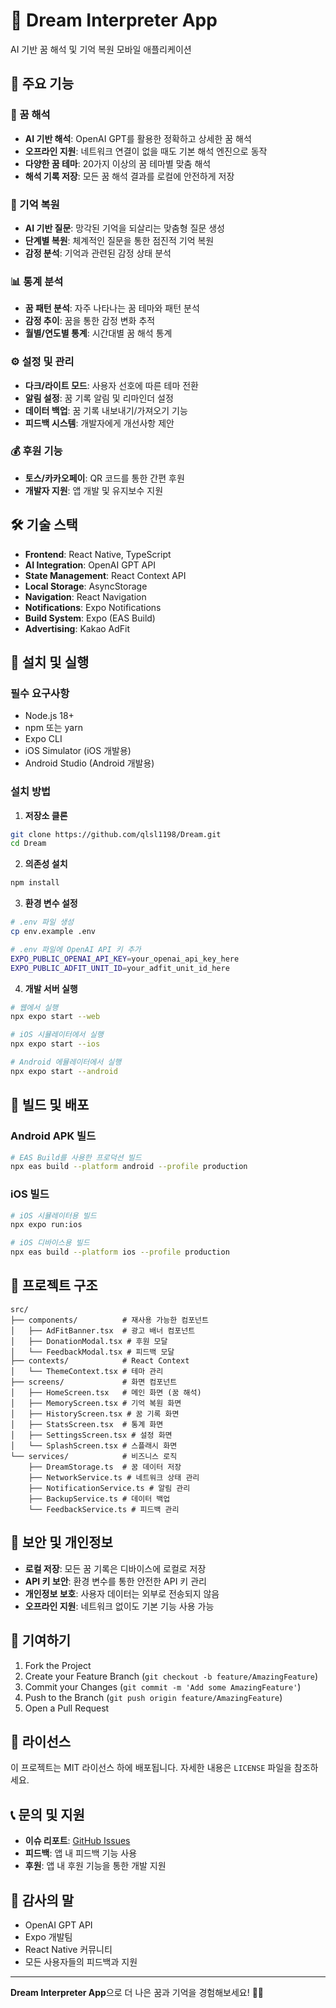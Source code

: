 # 🌙 Dream Interpreter App

AI 기반 꿈 해석 및 기억 복원 모바일 애플리케이션

## 📱 주요 기능

### 🔮 꿈 해석
- **AI 기반 해석**: OpenAI GPT를 활용한 정확하고 상세한 꿈 해석
- **오프라인 지원**: 네트워크 연결이 없을 때도 기본 해석 엔진으로 동작
- **다양한 꿈 테마**: 20가지 이상의 꿈 테마별 맞춤 해석
- **해석 기록 저장**: 모든 꿈 해석 결과를 로컬에 안전하게 저장

### 🧠 기억 복원
- **AI 기반 질문**: 망각된 기억을 되살리는 맞춤형 질문 생성
- **단계별 복원**: 체계적인 질문을 통한 점진적 기억 복원
- **감정 분석**: 기억과 관련된 감정 상태 분석

### 📊 통계 분석
- **꿈 패턴 분석**: 자주 나타나는 꿈 테마와 패턴 분석
- **감정 추이**: 꿈을 통한 감정 변화 추적
- **월별/연도별 통계**: 시간대별 꿈 해석 통계

### ⚙️ 설정 및 관리
- **다크/라이트 모드**: 사용자 선호에 따른 테마 전환
- **알림 설정**: 꿈 기록 알림 및 리마인더 설정
- **데이터 백업**: 꿈 기록 내보내기/가져오기 기능
- **피드백 시스템**: 개발자에게 개선사항 제안

### 💰 후원 기능
- **토스/카카오페이**: QR 코드를 통한 간편 후원
- **개발자 지원**: 앱 개발 및 유지보수 지원

## 🛠 기술 스택

- **Frontend**: React Native, TypeScript
- **AI Integration**: OpenAI GPT API
- **State Management**: React Context API
- **Local Storage**: AsyncStorage
- **Navigation**: React Navigation
- **Notifications**: Expo Notifications
- **Build System**: Expo (EAS Build)
- **Advertising**: Kakao AdFit

## 🚀 설치 및 실행

### 필수 요구사항
- Node.js 18+ 
- npm 또는 yarn
- Expo CLI
- iOS Simulator (iOS 개발용)
- Android Studio (Android 개발용)

### 설치 방법

1. **저장소 클론**
```bash
git clone https://github.com/qlsl1198/Dream.git
cd Dream
```

2. **의존성 설치**
```bash
npm install
```

3. **환경 변수 설정**
```bash
# .env 파일 생성
cp env.example .env

# .env 파일에 OpenAI API 키 추가
EXPO_PUBLIC_OPENAI_API_KEY=your_openai_api_key_here
EXPO_PUBLIC_ADFIT_UNIT_ID=your_adfit_unit_id_here
```

4. **개발 서버 실행**
```bash
# 웹에서 실행
npx expo start --web

# iOS 시뮬레이터에서 실행
npx expo start --ios

# Android 에뮬레이터에서 실행
npx expo start --android
```

## 📱 빌드 및 배포

### Android APK 빌드
```bash
# EAS Build를 사용한 프로덕션 빌드
npx eas build --platform android --profile production
```

### iOS 빌드
```bash
# iOS 시뮬레이터용 빌드
npx expo run:ios

# iOS 디바이스용 빌드
npx eas build --platform ios --profile production
```

## 🔧 프로젝트 구조

```
src/
├── components/          # 재사용 가능한 컴포넌트
│   ├── AdFitBanner.tsx  # 광고 배너 컴포넌트
│   ├── DonationModal.tsx # 후원 모달
│   └── FeedbackModal.tsx # 피드백 모달
├── contexts/            # React Context
│   └── ThemeContext.tsx # 테마 관리
├── screens/             # 화면 컴포넌트
│   ├── HomeScreen.tsx   # 메인 화면 (꿈 해석)
│   ├── MemoryScreen.tsx # 기억 복원 화면
│   ├── HistoryScreen.tsx # 꿈 기록 화면
│   ├── StatsScreen.tsx  # 통계 화면
│   ├── SettingsScreen.tsx # 설정 화면
│   └── SplashScreen.tsx # 스플래시 화면
└── services/            # 비즈니스 로직
    ├── DreamStorage.ts  # 꿈 데이터 저장
    ├── NetworkService.ts # 네트워크 상태 관리
    ├── NotificationService.ts # 알림 관리
    ├── BackupService.ts # 데이터 백업
    └── FeedbackService.ts # 피드백 관리
```

## 🔐 보안 및 개인정보

- **로컬 저장**: 모든 꿈 기록은 디바이스에 로컬로 저장
- **API 키 보안**: 환경 변수를 통한 안전한 API 키 관리
- **개인정보 보호**: 사용자 데이터는 외부로 전송되지 않음
- **오프라인 지원**: 네트워크 없이도 기본 기능 사용 가능

## 🤝 기여하기

1. Fork the Project
2. Create your Feature Branch (`git checkout -b feature/AmazingFeature`)
3. Commit your Changes (`git commit -m 'Add some AmazingFeature'`)
4. Push to the Branch (`git push origin feature/AmazingFeature`)
5. Open a Pull Request

## 📄 라이선스

이 프로젝트는 MIT 라이선스 하에 배포됩니다. 자세한 내용은 `LICENSE` 파일을 참조하세요.

## 📞 문의 및 지원

- **이슈 리포트**: [GitHub Issues](https://github.com/qlsl1198/Dream/issues)
- **피드백**: 앱 내 피드백 기능 사용
- **후원**: 앱 내 후원 기능을 통한 개발 지원

## 🙏 감사의 말

- OpenAI GPT API
- Expo 개발팀
- React Native 커뮤니티
- 모든 사용자들의 피드백과 지원

---

**Dream Interpreter App**으로 더 나은 꿈과 기억을 경험해보세요! 🌙✨
